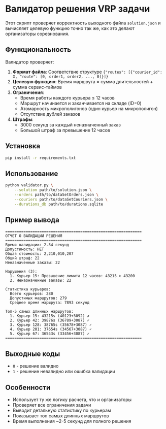 # Валидатор решения VRP задачи

Этот скрипт проверяет корректность выходного файла `solution.json` и вычисляет целевую функцию точно так же, как это делают организаторы соревнования.

## Функциональность

Валидатор проверяет:

1. **Формат файла**: Соответствие структуре `{"routes": [{"courier_id": X, "route": [0, order1, order2, ..., 0]}]}`
2. **Целевую функцию**: Время маршрута = сумма длительностей + сумма сервис-таймов
3. **Ограничения**:
   - Время работы каждого курьера ≤ 12 часов
   - Маршрут начинается и заканчивается на складе (ID=0)
   - Атомарность микрополигонов (один курьер на микрополигон)
   - Отсутствие дублей заказов
4. **Штрафы**:
   - 3000 секунд за каждый неназначенный заказ
   - Большой штраф за превышение 12 часов

## Установка

```bash
pip install -r requirements.txt
```

## Использование

```bash
python validator.py \
    --solution path/to/solution.json \
    --orders path/to/dataSetOrders.json \
    --couriers path/to/dataSetCouriers.json \
    --durations_db path/to/durations.sqlite
```

## Пример вывода

```
============================================================
ОТЧЕТ О ВАЛИДАЦИИ РЕШЕНИЯ
============================================================
Время валидации: 2.34 секунд
Допустимость: НЕТ
Общая стоимость: 2,210,010,207
Общий штраф: 22
Неназначенные заказы: 22

Нарушения (3):
  1. Курьер 15: Превышение лимита 12 часов: 43215 > 43200
  2. Неназначенные заказы: 22

Статистика курьеров:
  Всего курьеров: 280
  Допустимых маршрутов: 279
  Среднее время маршрута: 7893 секунд

Топ-5 самых длинных маршрутов:
  1. Курьер 15: 43215s (40123+3092) ✗
  2. Курьер 42: 39876s (36789+3087) ✓
  3. Курьер 128: 38765s (35678+3087) ✓
  4. Курьер 201: 37654s (34567+3087) ✓
  5. Курьер 67: 36543s (33456+3087) ✓
============================================================
```

## Выходные коды

- `0` - решение валидно
- `1` - решение невалидно или ошибка валидации

## Особенности

- Использует ту же логику расчета, что и организаторы
- Проверяет все ограничения задачи
- Выводит детальную статистику по курьерам
- Показывает топ самых длинных маршрутов
- Время выполнения ~2-5 секунд для полного решения
